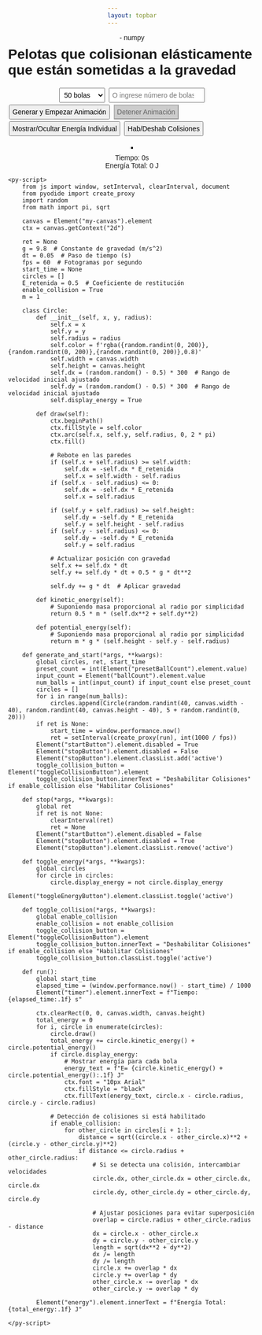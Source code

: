 ```yaml
---
layout: topbar
---
```


<html>
<head>
    <script defer src="https://pyscript.net/alpha/pyscript.min.js"></script>
    <py-env>
        - numpy
    </py-env>
    <style>
        body {
            display: flex;
            flex-direction: column;
            align-items: center;
            margin: 0;
            font-family: Arial, sans-serif;
        }
        h1 {
            margin-top: 10px;
        }
        input, select, button {
            margin: 2px;
            padding: 5px;
            font-size: 14px;
        }
        canvas {
            border: 2px solid black;
            margin-top: 20px;
        }
        #controls {
            display: flex;
            flex-wrap: wrap;
            justify-content: center;
            align-items: center;
        }
        #info {
            margin-top: 10px;
            text-align: center;
        }
        button:disabled {
            background-color: #ccc;
            color: #666;
        }
        button.active {
            background-color: #4CAF50;
            color: white;
        }
    </style>
</head>
<body>
    <h1>Pelotas que colisionan elásticamente que están sometidas a la gravedad</h1>
    <div id="controls">
        <div>
            <select id="presetBallCount">
                <option value="50">50 bolas</option>
                <option value="70">70 bolas</option>
                <option value="90">90 bolas</option>
                <option value="120">120 bolas</option>
            </select>
            <input type="number" id="ballCount" placeholder="O ingrese número de bolas" min="1" />
        </div>
        <div>
            <button id="startButton" pys-onClick="generate_and_start">Generar y Empezar Animación</button>
            <button id="stopButton" pys-onClick="stop" disabled>Detener Animación</button>
            <button id="toggleEnergyButton" pys-onClick="toggle_energy">Mostrar/Ocultar Energía Individual</button>
            <button id="toggleCollisionButton" pys-onClick="toggle_collision">Hab/Deshab Colisiones</button>
        </div>
    </div>
    <canvas id="my-canvas" width="300" height="500"></canvas>
    <div id="info">
        <div id="timer">Tiempo: 0s</div>
        <div id="energy">Energía Total: 0 J</div>
    </div>

    <py-script>
        from js import window, setInterval, clearInterval, document
        from pyodide import create_proxy
        import random
        from math import pi, sqrt

        canvas = Element("my-canvas").element
        ctx = canvas.getContext("2d")

        ret = None
        g = 9.8  # Constante de gravedad (m/s^2)
        dt = 0.05  # Paso de tiempo (s)
        fps = 60  # Fotogramas por segundo
        start_time = None
        circles = []
        E_retenida = 0.5  # Coeficiente de restitución
        enable_collision = True
        m = 1

        class Circle:
            def __init__(self, x, y, radius):
                self.x = x
                self.y = y
                self.radius = radius
                self.color = f'rgba({random.randint(0, 200)},{random.randint(0, 200)},{random.randint(0, 200)},0.8)'
                self.width = canvas.width
                self.height = canvas.height
                self.dx = (random.random() - 0.5) * 300  # Rango de velocidad inicial ajustado
                self.dy = (random.random() - 0.5) * 300  # Rango de velocidad inicial ajustado
                self.display_energy = True

            def draw(self):
                ctx.beginPath()
                ctx.fillStyle = self.color
                ctx.arc(self.x, self.y, self.radius, 0, 2 * pi)
                ctx.fill()

                # Rebote en las paredes
                if (self.x + self.radius) >= self.width:
                    self.dx = -self.dx * E_retenida
                    self.x = self.width - self.radius
                if (self.x - self.radius) <= 0:
                    self.dx = -self.dx * E_retenida
                    self.x = self.radius

                if (self.y + self.radius) >= self.height:
                    self.dy = -self.dy * E_retenida
                    self.y = self.height - self.radius
                if (self.y - self.radius) <= 0:
                    self.dy = -self.dy * E_retenida
                    self.y = self.radius

                # Actualizar posición con gravedad
                self.x += self.dx * dt
                self.y += self.dy * dt + 0.5 * g * dt**2

                self.dy += g * dt  # Aplicar gravedad

            def kinetic_energy(self):
                # Suponiendo masa proporcional al radio por simplicidad
                return 0.5 * m * (self.dx**2 + self.dy**2)

            def potential_energy(self):
                # Suponiendo masa proporcional al radio por simplicidad
                return m * g * (self.height - self.y - self.radius)

        def generate_and_start(*args, **kwargs):
            global circles, ret, start_time
            preset_count = int(Element("presetBallCount").element.value)
            input_count = Element("ballCount").element.value
            num_balls = int(input_count) if input_count else preset_count
            circles = []
            for i in range(num_balls):
                circles.append(Circle(random.randint(40, canvas.width - 40), random.randint(40, canvas.height - 40), 5 + random.randint(0, 20)))
            if ret is None:
                start_time = window.performance.now()
                ret = setInterval(create_proxy(run), int(1000 / fps))
            Element("startButton").element.disabled = True
            Element("stopButton").element.disabled = False
            Element("stopButton").element.classList.add('active')
            toggle_collision_button = Element("toggleCollisionButton").element
            toggle_collision_button.innerText = "Deshabilitar Colisiones" if enable_collision else "Habilitar Colisiones"

        def stop(*args, **kwargs):
            global ret
            if ret is not None:
                clearInterval(ret)
                ret = None
            Element("startButton").element.disabled = False
            Element("stopButton").element.disabled = True
            Element("stopButton").element.classList.remove('active')

        def toggle_energy(*args, **kwargs):
            global circles
            for circle in circles:
                circle.display_energy = not circle.display_energy
            Element("toggleEnergyButton").element.classList.toggle('active')

        def toggle_collision(*args, **kwargs):
            global enable_collision
            enable_collision = not enable_collision
            toggle_collision_button = Element("toggleCollisionButton").element
            toggle_collision_button.innerText = "Deshabilitar Colisiones" if enable_collision else "Habilitar Colisiones"
            toggle_collision_button.classList.toggle('active')

        def run():
            global start_time
            elapsed_time = (window.performance.now() - start_time) / 1000
            Element("timer").element.innerText = f"Tiempo: {elapsed_time:.1f} s"

            ctx.clearRect(0, 0, canvas.width, canvas.height)
            total_energy = 0
            for i, circle in enumerate(circles):
                circle.draw()
                total_energy += circle.kinetic_energy() + circle.potential_energy()
                if circle.display_energy:
                    # Mostrar energía para cada bola
                    energy_text = f"E= {circle.kinetic_energy() + circle.potential_energy():.1f} J"
                    ctx.font = "10px Arial"
                    ctx.fillStyle = "black"
                    ctx.fillText(energy_text, circle.x - circle.radius, circle.y - circle.radius)

                # Detección de colisiones si está habilitado
                if enable_collision:
                    for other_circle in circles[i + 1:]:
                        distance = sqrt((circle.x - other_circle.x)**2 + (circle.y - other_circle.y)**2)
                        if distance <= circle.radius + other_circle.radius:
                            # Si se detecta una colisión, intercambiar velocidades
                            circle.dx, other_circle.dx = other_circle.dx, circle.dx
                            circle.dy, other_circle.dy = other_circle.dy, circle.dy

                            # Ajustar posiciones para evitar superposición
                            overlap = circle.radius + other_circle.radius - distance
                            dx = circle.x - other_circle.x
                            dy = circle.y - other_circle.y
                            length = sqrt(dx**2 + dy**2)
                            dx /= length
                            dy /= length
                            circle.x += overlap * dx
                            circle.y += overlap * dy
                            other_circle.x -= overlap * dx
                            other_circle.y -= overlap * dy

            Element("energy").element.innerText = f"Energía Total: {total_energy:.1f} J"

    </py-script>
</body>
</html>
